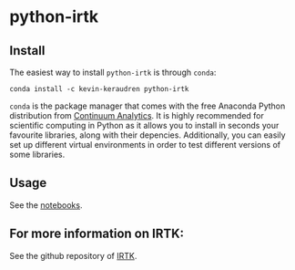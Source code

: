 python-irtk
===========

Install
-------

The easiest way to install `python-irtk` is through `conda`:

    conda install -c kevin-keraudren python-irtk
    
`conda` is the package manager that comes with the free Anaconda Python distribution from [Continuum Analytics](http://continuum.io/downloads). It is highly recommended for scientific computing in Python as it allows you to install in seconds your favourite libraries, along with their depencies. Additionally, you can easily set up different virtual environments in order to test different versions of some libraries.

Usage
-----

See the [notebooks](http://nbviewer.ipython.org/github/BioMedIA/python-irtk/tree/master/doc/notebooks/).

For more information on IRTK:
-----------------------------

See the github repository of [IRTK](https://github.com/BioMedIA/IRTK).

